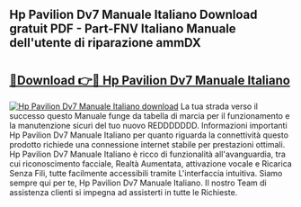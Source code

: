 ## Hp Pavilion Dv7 Manuale Italiano Download gratuit PDF - Part-FNV Italiano Manuale dell'utente di riparazione ammDX

# <h2><a href="http://dfgyet.blite.top/?on=Hp+Pavilion+Dv7+Manuale+Italiano">🔗Download 👉🔴 Hp Pavilion Dv7 Manuale Italiano</a></h2>

[![Hp Pavilion Dv7 Manuale Italiano download](https://i.imgur.com/lujVjoI.png)](http://dfgyet.blite.top/?on=Hp+Pavilion+Dv7+Manuale+Italiano)
La tua strada verso il successo questo Manuale funge da tabella di marcia per il funzionamento e la manutenzione sicuri del tuo nuovo REDDDDDDD. Informazioni importanti Hp Pavilion Dv7 Manuale Italiano per quanto riguarda la connettività questo prodotto richiede una connessione internet stabile per prestazioni ottimali. Hp Pavilion Dv7 Manuale Italiano è ricco di funzionalità all'avanguardia, tra cui riconoscimento facciale, Realtà Aumentata, attivazione vocale e Ricarica Senza Fili, tutte facilmente accessibili tramite L'interfaccia intuitiva. Siamo sempre qui per te, Hp Pavilion Dv7 Manuale Italiano. Il nostro Team di assistenza clienti si impegna ad assisterti in tutte le Richieste.

